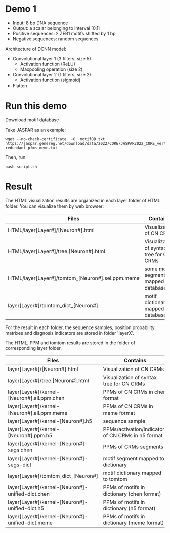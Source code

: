 # Demo 1

* Input: 8 bp DNA sequence
* Output: a scalar belonging to interval [0,1]
* Positive sequences: 2 ZEB1 motifs shifted by 1 bp
* Negative sequences: random sequences

Architecture of DCNN model:

* Convolutional layer 1 (3 filters, size 5)
    + Activation function (ReLU)
    + Maxpooling operation (size 2)
* Convolutional layer 2 (1 filters, size 2)
    + Activation function (sigmoid)
* Flatten



# Run this demo

Download motif database

Take JASPAR as an example:

```
wget --no-check-certificate  -O  motifDB.txt  https://jaspar.genereg.net/download/data/2022/CORE/JASPAR2022_CORE_vertebrates_non-redundant_pfms_meme.txt
```

Then, run

```
bash script.sh
```



# Result

The HTML visualization results are organized in each layer folder of  HTML folder. You can visualize them by web browser:

| Files                                            | Contains                                           |
|--------------------------------------------------|----------------------------------------------------|
| HTML/layer[Layer#]/[Neuron#].html                | Visualization of CN CRMs                           |
| HTML/layer[Layer#]/tree.[Neuron#].html           | Visualization of syntax tree for CN CRMs           |
| HTML/layer[Layer#]/tomtom_[Neuron#].sel.ppm.meme | some motif segment mapped to database              |
| layer[Layer#]/tomtom_dict_[Neuron#]              | motif dictionary mapped to database                |



For the result in each folder, the sequence samples, position probability matrixes and diagnosis indicators are stored in folder 'layerX'.


The HTML, PPM and tomtom results are stored in the folder of corresponding layer folder.

| Files                                            | Contains                                           |
|--------------------------------------------------|----------------------------------------------------|
| layer[Layer#]/[Neuron#].html                     | Visualization of CN CRMs                           |
| layer[Layer#]/tree.[Neuron#].html                | Visualization of syntax tree for CN CRMs           |
| layer[Layer#]/kernel-[Neuron#].all.ppm.chen      | PPMs of CN CRMs in chen format                     |
| layer[Layer#]/kernel-[Neuron#].all.ppm.meme      | PPMs of CN CRMs in meme format                     |
| layer[Layer#]/kernel-[Neuron#].h5                | sequence sample                                    |
| layer[Layer#]/kernel-[Neuron#].ppm.h5            | PPMs/activation/indicators of CN CRMs in h5 format |
| layer[Layer#]/kernel-[Neuron#]-segs.chen         | PPMs of CRMs segments                              |
| layer[Layer#]/kernel-[Neuron#]-segs-dict         | motif segment mapped to dictionary                 |
| layer[Layer#]/tomtom_dict_[Neuron#]              | motif dictionary mapped to tomtom                  |
| layer[Layer#]/kernel-[Neuron#]-unified-dict.chen | PPMs of motifs in dictionary (chen format)         |
| layer[Layer#]/kernel-[Neuron#]-unified-dict.h5   | PPMs of motifs in dictionary (h5 format)           |
| layer[Layer#]/kernel-[Neuron#]-unified-dict.meme | PPMs of motifs in dictionary (meme format)         | 

